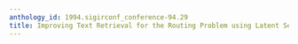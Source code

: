 ```yaml
---
anthology_id: 1994.sigirconf_conference-94.29
title: Improving Text Retrieval for the Routing Problem using Latent Semantic Indexing
---
```

